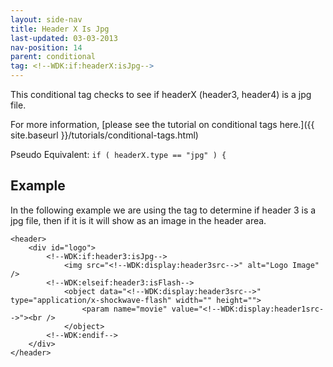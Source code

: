 ```yaml
---
layout: side-nav
title: Header X Is Jpg
last-updated: 03-03-2013
nav-position: 14
parent: conditional
tag: <!--WDK:if:headerX:isJpg-->
---
```


This conditional tag checks to see if headerX (header3, header4) is a jpg file.

For more information, [please see the tutorial on conditional tags here.]({{ site.baseurl }}/tutorials/conditional-tags.html)

Pseudo Equivalent:
`if ( headerX.type == "jpg" ) {`

## Example
In the following example we are using the tag to determine if header 3 is a jpg file, then if it is it will show as an image in the header area.

~~~
<header>
	<div id="logo">
		<!--WDK:if:header3:isJpg-->
			<img src="<!--WDK:display:header3src-->" alt="Logo Image" />
		<!--WDK:elseif:header3:isFlash-->
			<object data="<!--WDK:display:header3src-->" type="application/x-shockwave-flash" width="" height="">
				<param name="movie" value="<!--WDK:display:header1src-->"><br />
			</object>
		<!--WDK:endif-->
	</div>
</header>
~~~